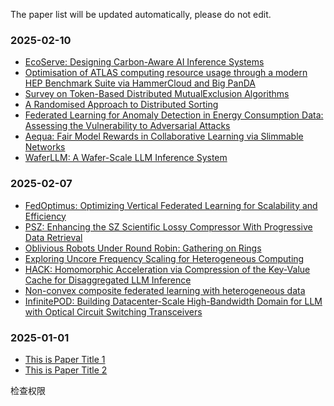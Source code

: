 The paper list will be updated automatically, please do not edit.

### 2025-02-10

* [EcoServe: Designing Carbon-Aware AI Inference Systems](https://arxiv.org/abs/2502.05043)
* [Optimisation of ATLAS computing resource usage through a modern HEP Benchmark Suite via HammerCloud and Big PanDA](https://arxiv.org/abs/2502.04853)
* [Survey on Token-Based Distributed MutualExclusion Algorithms](https://arxiv.org/abs/2502.04708)
* [A Randomised Approach to Distributed Sorting](https://arxiv.org/abs/2502.05082)
* [Federated Learning for Anomaly Detection in Energy Consumption Data: Assessing the Vulnerability to Adversarial Attacks](https://arxiv.org/abs/2502.05041)
* [Aequa: Fair Model Rewards in Collaborative Learning via Slimmable Networks](https://arxiv.org/abs/2502.04850)
* [WaferLLM: A Wafer-Scale LLM Inference System](https://arxiv.org/abs/2502.04563)
### 2025-02-07

* [FedOptimus: Optimizing Vertical Federated Learning for Scalability and Efficiency](https://arxiv.org/abs/2502.04243)
* [PSZ: Enhancing the SZ Scientific Lossy Compressor With Progressive Data Retrieval](https://arxiv.org/abs/2502.04093)
* [Oblivious Robots Under Round Robin: Gathering on Rings](https://arxiv.org/abs/2502.03939)
* [Exploring Uncore Frequency Scaling for Heterogeneous Computing](https://arxiv.org/abs/2502.03796)
* [HACK: Homomorphic Acceleration via Compression of the Key-Value Cache for Disaggregated LLM Inference](https://arxiv.org/abs/2502.03589)
* [Non-convex composite federated learning with heterogeneous data](https://arxiv.org/abs/2502.03958)
* [InfinitePOD: Building Datacenter-Scale High-Bandwidth Domain for LLM with Optical Circuit Switching Transceivers](https://arxiv.org/abs/2502.03885)

### 2025-01-01

* [This is Paper Title 1](https://arxiv.org/abs/2401.14351)
* [This is Paper Title 2](https://arxiv.org/abs/2401.14351)

检查权限
